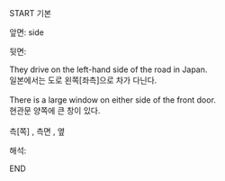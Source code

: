 START
기본

앞면:
side


뒷면:
<div>They drive on the left-hand side of the road in Japan. </div><div>일본에서는 도로 왼쪽[좌측]으로 차가 다닌다.</div><div><br></div><div><div>There is a large window on either side of the front door. </div><div>현관문 양쪽에 큰 창이 있다.</div></div><div><br></div><div>측[쪽] , 측면 , 옆</div>


해석:
<!--ID: 1746614454671-->
END